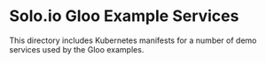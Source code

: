 # Solo.io Gloo Example Services

This directory includes Kubernetes manifests for a number of demo services used by the Gloo examples.
